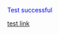 <html>
  <body>
    <p style="color: blue">Test successful</p>
    <p><a href="https://billingsmoore.github.io/page2">test link</a></p>
  </body>
 </html>
  
